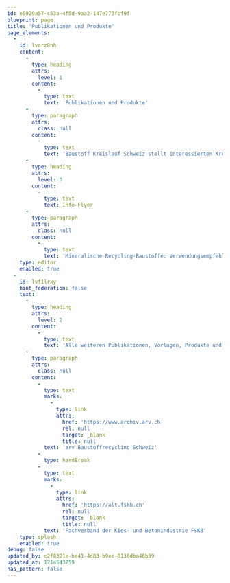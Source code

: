 ```yaml
---
id: e5929a57-c53a-4f5d-9aa2-147e773fbf9f
blueprint: page
title: 'Publikationen und Produkte'
page_elements:
  -
    id: lvarz8nh
    content:
      -
        type: heading
        attrs:
          level: 1
        content:
          -
            type: text
            text: 'Publikationen und Produkte'
      -
        type: paragraph
        attrs:
          class: null
        content:
          -
            type: text
            text: 'Baustoff Kreislauf Schweiz stellt interessierten Kreisen verschiedene Publikationen und Produkte zur Verfügung. Diese werden fortlaufend angekündigt und hier zur Verfügung gestellt.'
      -
        type: heading
        attrs:
          level: 3
        content:
          -
            type: text
            text: Info-Flyer
      -
        type: paragraph
        attrs:
          class: null
        content:
          -
            type: text
            text: 'Mineralische Recycling-Baustoffe: Verwendungsempfehlungen für Bauherren, Planer, Architekten und Ingenieure (Stand: April 2024)'
    type: editor
    enabled: true
  -
    id: lvf1lrxy
    hint_federation: false
    text:
      -
        type: heading
        attrs:
          level: 2
        content:
          -
            type: text
            text: 'Alle weiteren Publikationen, Vorlagen, Produkte und Stellungnahmen sowie alte Unterlagen finden Sie bis auf Weiteres auf den bisherigen Websites der beiden ehemaligen Verbänden:'
      -
        type: paragraph
        attrs:
          class: null
        content:
          -
            type: text
            marks:
              -
                type: link
                attrs:
                  href: 'https://www.archiv.arv.ch'
                  rel: null
                  target: _blank
                  title: null
            text: 'arv Baustoffrecycling Schweiz'
          -
            type: hardBreak
          -
            type: text
            marks:
              -
                type: link
                attrs:
                  href: 'https://alt.fskb.ch'
                  rel: null
                  target: _blank
                  title: null
            text: 'Fachverband der Kies- und Betonindustrie FSKB'
    type: splash
    enabled: true
debug: false
updated_by: c2f8321e-be41-4d83-b9ee-8136dba46b39
updated_at: 1714543759
has_pattern: false
---
```

